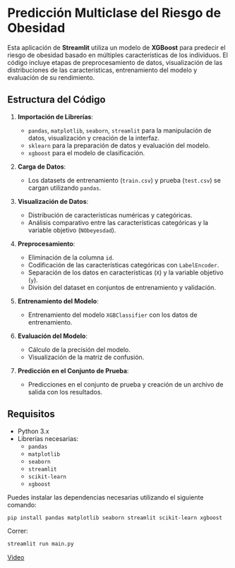 # Predicción Multiclase del Riesgo de Obesidad

Esta aplicación de **Streamlit** utiliza un modelo de **XGBoost** para predecir el riesgo de obesidad basado en múltiples características de los individuos. El código incluye etapas de preprocesamiento de datos, visualización de las distribuciones de las características, entrenamiento del modelo y evaluación de su rendimiento.

## Estructura del Código

1. **Importación de Librerías**:
   - `pandas`, `matplotlib`, `seaborn`, `streamlit` para la manipulación de datos, visualización y creación de la interfaz.
   - `sklearn` para la preparación de datos y evaluación del modelo.
   - `xgboost` para el modelo de clasificación.

2. **Carga de Datos**:
   - Los datasets de entrenamiento (`train.csv`) y prueba (`test.csv`) se cargan utilizando `pandas`.

3. **Visualización de Datos**:
   - Distribución de características numéricas y categóricas.
   - Análisis comparativo entre las características categóricas y la variable objetivo (`NObeyesdad`).

4. **Preprocesamiento**:
   - Eliminación de la columna `id`.
   - Codificación de las características categóricas con `LabelEncoder`.
   - Separación de los datos en características (`X`) y la variable objetivo (`y`).
   - División del dataset en conjuntos de entrenamiento y validación.

7. **Entrenamiento del Modelo**:
   - Entrenamiento del modelo `XGBClassifier` con los datos de entrenamiento.

8. **Evaluación del Modelo**:
   - Cálculo de la precisión del modelo.
   - Visualización de la matriz de confusión.

9. **Predicción en el Conjunto de Prueba**:
   - Predicciones en el conjunto de prueba y creación de un archivo de salida con los resultados.

## Requisitos

- Python 3.x
- Librerías necesarias:
  - `pandas`
  - `matplotlib`
  - `seaborn`
  - `streamlit`
  - `scikit-learn`
  - `xgboost`

Puedes instalar las dependencias necesarias utilizando el siguiente comando:

```bash
pip install pandas matplotlib seaborn streamlit scikit-learn xgboost
```
Correr: 
```bash
streamlit run main.py
```
[Video](https://www.youtube.com/watch?v=VJgwfG208Vk)
